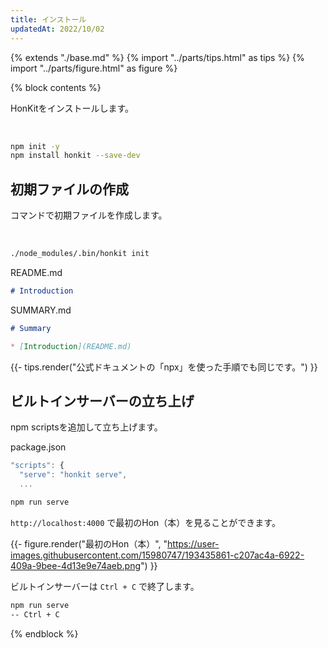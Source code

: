 ```yaml
---
title: インストール
updatedAt: 2022/10/02
---
```

{% extends "./base.md" %}
{% import "../parts/tips.html" as tips %}
{% import "../parts/figure.html" as figure %}

{% block contents %}

HonKitをインストールします。

<br>

```sh
npm init -y
npm install honkit --save-dev
```

## 初期ファイルの作成

コマンドで初期ファイルを作成します。

<br>

```sh
./node_modules/.bin/honkit init
```

<div class="code-title">README.md</div>

```md
# Introduction
```

<div class="code-title">SUMMARY.md</div>

```md
# Summary

* [Introduction](README.md)
```

{{- tips.render("公式ドキュメントの「npx」を使った手順でも同じです。") }}

## ビルトインサーバーの立ち上げ

npm scriptsを追加して立ち上げます。

<div class="code-title">package.json</div>

```js
"scripts": {
  "serve": "honkit serve",
  ...
```

```sh
npm run serve
```

`http://localhost:4000` で最初のHon（本）を見ることができます。

{{- figure.render("最初のHon（本）", "https://user-images.githubusercontent.com/15980747/193435861-c207ac4a-6922-409a-9bee-4d13e9e74aeb.png") }}

ビルトインサーバーは `Ctrl + C` で終了します。

```sh
npm run serve
-- Ctrl + C
```

{% endblock %}
